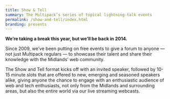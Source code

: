 ```yaml
---
title: Show & Tell
summary: The Multipack’s series of topical lightning-talk events
permalink: /show-and-tell/index.html
branding: presents
---
```

**We’re taking a break this year, but we’ll be back in 2014.**

Since 2009, we’ve been putting on free events to give a forum to anyone — not just Multipack regulars — to showcase their talent and share their knowledge with the Midlands’ web community.

The Show and Tell format kicks off with an invited speaker, followed by 10-15 minute slots that are offered to new, emerging and seasoned speakers alike, giving anyone the chance to engage with an enthusiastic audience of web and tech enthusiasts, not only from the Midlands and surrounding areas, but also the entire world via our live streaming webcasts.
